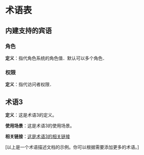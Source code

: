 # 术语表

## 内建支持的宾语

### 角色

**定义**：指代角色系统的角色值．默认可以多个角色．

### 权限

**定义**：指代访问者权限．

## 术语3

**定义**：这是术语3的定义。

**使用场景**：这是术语3的使用场景。

**相关链接**：[这是术语3的相关链接](URL)

[以上是一个术语描述文档的示例。你可以根据需要添加更多的术语。]